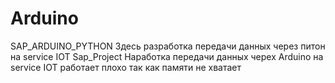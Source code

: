 # Arduino
SAP_ARDUINO_PYTHON
Здесь разработка передачи данных через питон на service IOT
Sap_Project
Наработка передачи данных черех Arduino на service IOT работает плохо так как памяти не хватает 
